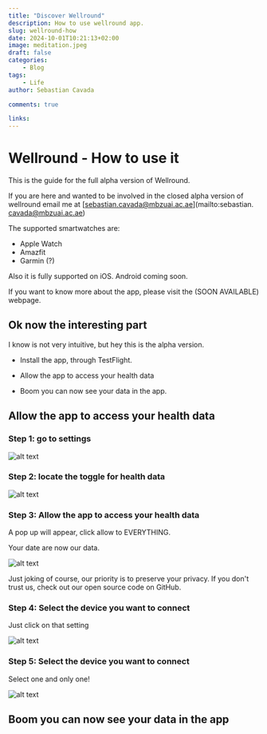 ```yaml
---
title: "Discover Wellround"
description: How to use wellround app.
slug: wellround-how
date: 2024-10-01T10:21:13+02:00
image: meditation.jpeg
draft: false
categories:
    - Blog
tags:
    - Life
author: Sebastian Cavada

comments: true

links:
---
```


# Wellround - How to use it

This is the guide for the full alpha version of Wellround.

If you are here and wanted to be involved in the closed alpha version of wellround email me at [sebastian.cavada@mbzuai.ac.ae](mailto:sebastian. cavada@mbzuai.ac.ae) 

The supported smartwatches are:
- Apple Watch
- Amazfit
- Garmin (?)

Also it is fully supported on iOS. Android coming soon.

If you want to know more about the app, please visit the (SOON AVAILABLE) webpage.

## Ok now the interesting part

I know is not very intuitive, but hey this is the alpha version.

- Install the app, through TestFlight.

- Allow the app to access your health data

- Boom you can now see your data in the app.


## Allow the app to access your health data

### Step 1: go to settings

![alt text](settings_home.png)


### Step 2: locate the toggle for health data

![alt text](toggle.png)

### Step 3: Allow the app to access your health data

A pop up will appear, click allow to EVERYTHING.

Your date are now our data.

![alt text](our.png)

Just joking of course, our priority is to preserve your privacy.
If you don't trust us, check out our open source code on GitHub.

### Step 4: Select the device you want to connect

Just click on that setting

![alt text](settings_watch.png)

### Step 5: Select the device you want to connect

Select one and only one!

![alt text](image.png)

## Boom you can now see your data in the app